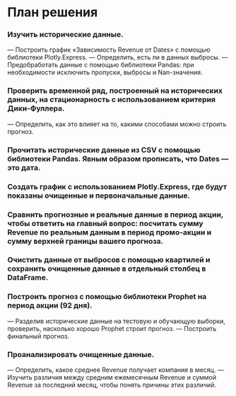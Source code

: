 # План решения



### Изучить исторические данные.

— Построить график «Зависимость Revenue от Dates» с помощью библиотеки Plotly.Express.
— Определить, есть ли в данных выбросы.
— Предобработать данные с помощью библиотеки Pandas: при необходимости исключить пропуски, выбросы и Nan-значения.

### Проверить временной ряд, построенный на исторических данных, на стационарность с использованием критерия Дики-Фуллера.

— Определить, как это влияет на то, какими способами можно строить прогноз.

### Прочитать исторические данные из CSV с помощью библиотеки Pandas. Явным образом прописать, что Dates — это дата.

### Создать график с использованием Plotly.Express, где будут показаны очищенные и первоначальные данные.

### Сравнить прогнозные и реальные данные в период акции, чтобы ответить на главный вопрос: посчитать сумму Revenue по реальным данным в период промо-акции и сумму верхней границы вашего прогноза.

### Очистить данные от выбросов с помощью квартилей и сохранить очищенные данные в отдельный столбец в DataFrame.

### Построить прогноз с помощью библиотеки Prophet на период акции (92 дня).

— Разделив исторические данные на тестовую и обучающую выборки, проверить, насколько хорошо Prophet строит прогноз.
— Построить финальный прогноз.

### Проанализировать очищенные данные.

— Определить, какое среднее Revenue получает компания в месяц.
— Изучить различия между средним ежемесячным Revenue и суммой Revenue за последний месяц, чтобы понять причины этих различий.

